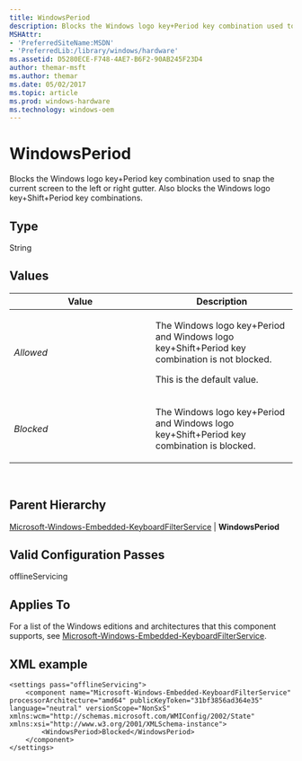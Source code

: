 ```yaml
---
title: WindowsPeriod
description: Blocks the Windows logo key+Period key combination used to snap the current screen to the left or right gutter. Also blocks the Windows logo key+Shift+Period key combinations.
MSHAttr:
- 'PreferredSiteName:MSDN'
- 'PreferredLib:/library/windows/hardware'
ms.assetid: D5280ECE-F748-4AE7-B6F2-90AB245F23D4
author: themar-msft
ms.author: themar
ms.date: 05/02/2017
ms.topic: article
ms.prod: windows-hardware
ms.technology: windows-oem
---
```


# WindowsPeriod


Blocks the Windows logo key+Period key combination used to snap the current screen to the left or right gutter. Also blocks the Windows logo key+Shift+Period key combinations.

## Type


String

## Values


<table>
<colgroup>
<col width="50%" />
<col width="50%" />
</colgroup>
<thead>
<tr class="header">
<th>Value</th>
<th>Description</th>
</tr>
</thead>
<tbody>
<tr class="odd">
<td><p><em>Allowed</em></p></td>
<td><p>The Windows logo key+Period and Windows logo key+Shift+Period key combination is not blocked.</p>
<p>This is the default value.</p></td>
</tr>
<tr class="even">
<td><p><em>Blocked</em></p></td>
<td><p>The Windows logo key+Period and Windows logo key+Shift+Period key combination is blocked.</p></td>
</tr>
</tbody>
</table>

 

## Parent Hierarchy


[Microsoft-Windows-Embedded-KeyboardFilterService](microsoft-windows-embedded-keyboardfilterservice.md) | **WindowsPeriod**

## Valid Configuration Passes


offlineServicing

## Applies To


For a list of the Windows editions and architectures that this component supports, see [Microsoft-Windows-Embedded-KeyboardFilterService](microsoft-windows-embedded-keyboardfilterservice.md).

## XML example


```
<settings pass="offlineServicing">
    <component name="Microsoft-Windows-Embedded-KeyboardFilterService" processorArchitecture="amd64" publicKeyToken="31bf3856ad364e35" language="neutral" versionScope="NonSxS" xmlns:wcm="http://schemas.microsoft.com/WMIConfig/2002/State" xmlns:xsi="http://www.w3.org/2001/XMLSchema-instance">
        <WindowsPeriod>Blocked</WindowsPeriod>
    </component>
</settings>
```

 

 






